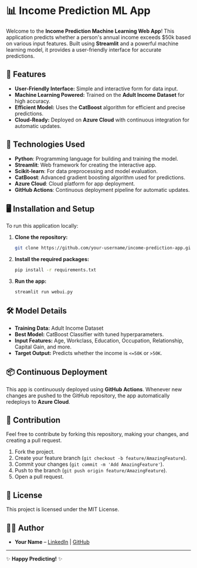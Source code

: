 # 📊 Income Prediction ML App

Welcome to the **Income Prediction Machine Learning Web App**! This application predicts whether a person's annual income exceeds $50k based on various input features. Built using **Streamlit** and a powerful machine learning model, it provides a user-friendly interface for accurate predictions.

## 🚀 Features

- **User-Friendly Interface:** Simple and interactive form for data input.
- **Machine Learning Powered:** Trained on the **Adult Income Dataset** for high accuracy.
- **Efficient Model:** Uses the **CatBoost** algorithm for efficient and precise predictions.
- **Cloud-Ready:** Deployed on **Azure Cloud** with continuous integration for automatic updates.

## 🔧 Technologies Used

- **Python**: Programming language for building and training the model.
- **Streamlit**: Web framework for creating the interactive app.
- **Scikit-learn**: For data preprocessing and model evaluation.
- **CatBoost**: Advanced gradient boosting algorithm used for predictions.
- **Azure Cloud**: Cloud platform for app deployment.
- **GitHub Actions**: Continuous deployment pipeline for automatic updates.

## 🖥️ Installation and Setup

To run this application locally:

1. **Clone the repository:**
    ```bash
    git clone https://github.com/your-username/income-prediction-app.git
    ```
2. **Install the required packages:**
    ```bash
    pip install -r requirements.txt
    ```

3. **Run the app:**
    ```bash
    streamlit run webui.py
    ```

## 🛠 Model Details

- **Training Data:** Adult Income Dataset
- **Best Model:** CatBoost Classifier with tuned hyperparameters.
- **Input Features:** Age, Workclass, Education, Occupation, Relationship, Capital Gain, and more.
- **Target Output:** Predicts whether the income is `<=50K` or `>50K`.

## 📦 Continuous Deployment

This app is continuously deployed using **GitHub Actions**. Whenever new changes are pushed to the GitHub repository, the app automatically redeploys to **Azure Cloud**.

## 👥 Contribution

Feel free to contribute by forking this repository, making your changes, and creating a pull request.

1. Fork the project.
2. Create your feature branch (`git checkout -b feature/AmazingFeature`).
3. Commit your changes (`git commit -m 'Add AmazingFeature'`).
4. Push to the branch (`git push origin feature/AmazingFeature`).
5. Open a pull request.

## 📝 License

This project is licensed under the MIT License.

## 👨‍💻 Author

- **Your Name** – [LinkedIn](https://www.linkedin.com/in/Mohd-ali02) | [GitHub](https://github.com/Mohd-Ali2)

---

✨ **Happy Predicting!** ✨

